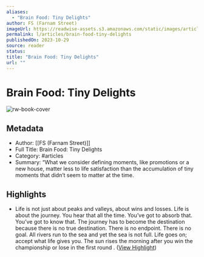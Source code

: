 ```yaml
---
aliases:
  - "Brain Food: Tiny Delights"
author: FS (Farnam Street)
imageUrl: https://readwise-assets.s3.amazonaws.com/static/images/article0.00998d930354.png
permalink: l/articles/brain-food-tiny-delights
publishedOn: 2023-10-29
source: reader
status: 
title: "Brain Food: Tiny Delights"
url: ""
---
```

# Brain Food: Tiny Delights

![rw-book-cover](https://readwise-assets.s3.amazonaws.com/static/images/article0.00998d930354.png)

## Metadata

- Author: [[FS (Farnam Street)]]
- Full Title: Brain Food: Tiny Delights
- Category: #articles
- Summary: “What we consider defining moments, like promotions or a new house, matter less to life satisfaction than the accumulation of tiny moments that didn’t seem to matter at the time.

## Highlights

- Life is not just about peaks and valleys, about wins and losses. Life is about the journey. You hear that all the time. You’ve got to absorb that. You’ve got to know that. The journey has to become the destination because there is no true destination. There is no endpoint. There is no goal. All rivers run to the sea and yet the sea is not full. Life goes on; accept what life gives you. The sun rises the morning after you win the championship or lose in the first round . ([View Highlight](https://read.readwise.io/read/01he00efp4w95vkgth0jeyjwat))
